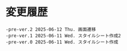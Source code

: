 # 変更履歴

	-pre-ver.2 2025-06-12 Thu. 画面遷移
	-pre-ver.1 2025-06-11 Wed. スタイルシート作成2
	-pre-ver.0 2025-06-11 Wed. スタイルシート作成
